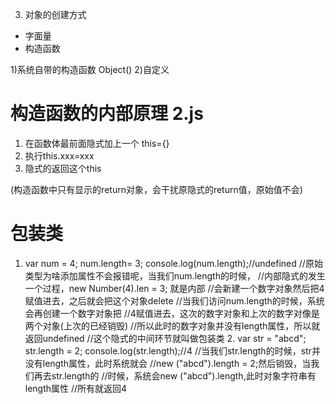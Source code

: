 <!-- 对象 -->

<!-- 对象属性的增 -->

3. 对象的创建方式
  + 字面量
  + 构造函数

  1)系统自带的构造函数 Object()
  2)自定义

# 构造函数的内部原理 2.js

1. 在函数体最前面隐式加上一个 this={}
2. 执行this.xxx=xxx
3. 隐式的返回这个this

 (构造函数中只有显示的return对象，会干扰原隐式的return值，原始值不会)

 # 包装类
 
  1.
     var num = 4;
     num.length= 3;
     console.log(num.length);//undefined
     //原始类型为啥添加属性不会报错呢，当我们num.length的时候，
     //内部隐式的发生一个过程，new Number(4).len = 3; 就是内部
     //会新建一个数字对象然后把4赋值进去，之后就会把这个对象delete
     //当我们访问num.length的时候，系统会再创建一个数字对象把
     //4赋值进去，这次的数字对象和上次的数字对像是两个对象(上次的已经销毁)
     //所以此时的数字对象并没有length属性，所以就返回undefined
     //这个隐式的中间环节就叫做包装类
     2.
     var str = "abcd";
     str.length = 2;
     console.log(str.length);//4
     //当我们str.length的时候，str并没有length属性，此时系统就会
     //new ("abcd").length = 2;然后销毁，当我们再去str.length的
     //时候，系统会new ("abcd").length,此时对象字符串有length属性
     //所有就返回4